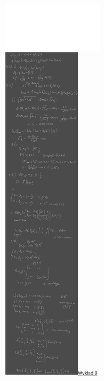 ![Lista_9_AM1](Notatki/Semestr%201/Analiza%20matematyczna%201.2A/%C4%86wiczenia/%C4%86wiczenia%209/Lista_9_AM1.pdf)
![Drawing 2022-12-14 15.34.00.excalidraw.svg](Notatki/Semestr%201/Analiza%20matematyczna%201.2A/%C4%86wiczenia/%C4%86wiczenia%209/Drawing%202022-12-14%2015.34.00.excalidraw.svg)[Wykład 9](Notatki/Semestr%201/Analiza%20matematyczna%201.2A/Wyk%C5%82ady/Wyk%C5%82ad%209/Wyk%C5%82ad%209.md)
